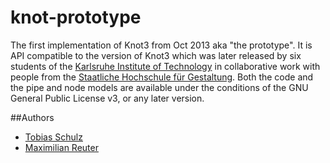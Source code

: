 # knot-prototype

The first implementation of Knot3 from Oct 2013 aka "the prototype". It is API compatible to the version of Knot3 which was later released by six students
of the [Karlsruhe Institute of Technology](http://www.kit.edu) in collaborative work with people from the [Staatliche Hochschule für Gestaltung](http://www.hfg-karlsruhe.de).
Both the code and the pipe and node models are available under the conditions of the GNU General Public License v3, or any later version.

##Authors

* [Tobias Schulz](https://github.com/tobiasschulz)
* [Maximilian Reuter](https://github.com/Maximilian-Reuter)

